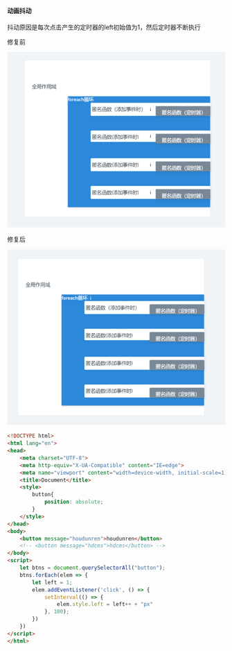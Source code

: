 #### 动画抖动

抖动原因是每次点击产生的定时器的left初始值为1，然后定时器不断执行

修复前

![image-20210206113313433](image-20210206113313433.png)

修复后

![image-20210206113348987](image-20210206113348987.png)

```html
<!DOCTYPE html>
<html lang="en">
<head>
    <meta charset="UTF-8">
    <meta http-equiv="X-UA-Compatible" content="IE=edge">
    <meta name="viewport" content="width=device-width, initial-scale=1.0">
    <title>Document</title>
    <style>
        button{
            position: absolute;
        }
    </style>
</head>
<body>
    <button message="houdunren">houdunren</button>
    <!-- <button message="hdcms">hdcms</button> -->
</body>
<script>
    let btns = document.querySelectorAll("button");
    btns.forEach(elem => {
        let left = 1;
        elem.addEventListener('click', () => {
            setInterval(() => {
                elem.style.left = left++ + "px"                
            }, 100);
        })
    })
</script>
</html>
```

